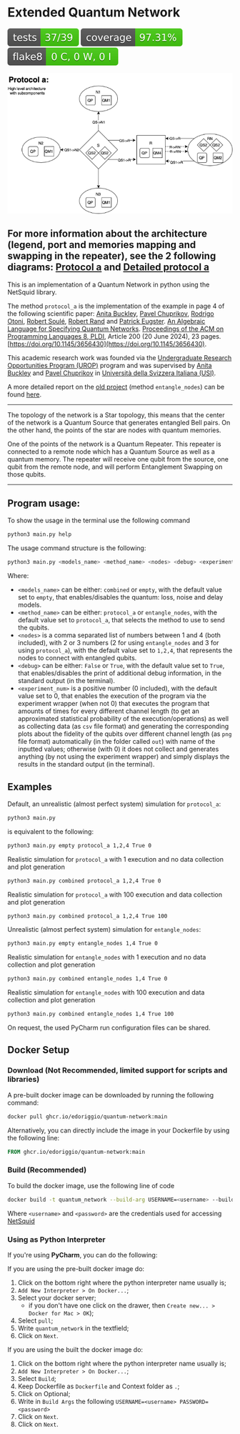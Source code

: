 # Extended Quantum Network
[![Tests Status](./badges/tests-badge.svg?dummy=8484744)](./reports/junit/junit.xml)
[![Coverage Status](./badges/coverage-badge.svg?dummy=8484744)](./reports/coverage/coverage.xml)
[![Flake8 Status](./badges/flake8-badge.svg?dummy=8484744)](./reports/flake8/flake8stats.txt)

![Protocol a high-level architecture](./docs/protocol-a-high-level-architecture-only.drawio.png "Protocol a high-level architecture")

For more information about the architecture (legend, port and memories mapping and swapping in the repeater), see the 2 following diagrams: 
[Protocol a](./docs/protocol-a.drawio.png) 
and
[Detailed protocol a](./docs/detailed-protocol-a.drawio.png)
----------------------------------------------------------------
This is an implementation of a Quantum Network in python using the NetSquid library. 

The method `protocol_a` is the implementation of the example in page 4 of the following scientific paper:
[Anita Buckley](https://orcid.org/0000-0002-4493-2999), 
[Pavel Chuprikov](https://orcid.org/0000-0002-6673-1143), 
[Rodrigo Otoni](https://orcid.org/0000-0003-1097-2367), 
[Robert Soulé](https://orcid.org/0000-0002-2825-6660), 
[Robert Rand](https://orcid.org/0000-0001-6842-5505) and 
[Patrick Eugster](https://orcid.org/0000-0003-3864-9078).
[An Algebraic Language for Specifying Quantum Networks](https://dl.acm.org/doi/10.1145/3656430). 
[Proceedings of the ACM on Programming Languages 8, PLDI](https://dl.acm.org/toc/pacmpl/2024/8/PLDI), 
Article 200 (20 June 2024), 23 pages. 
[https://doi.org/10.1145/3656430](https://doi.org/10.1145/3656430).

This academic research work was founded via the 
[Undergraduate Research Opportunities Program (UROP)](https://www.inf.usi.ch/en/informatics-research/internships/students) 
program and was supervised by 
[Anita Buckley](https://orcid.org/0000-0002-4493-2999) and
[Pavel Chuprikov](https://orcid.org/0000-0002-6673-1143) 
in [Università della Svizzera Italiana (USI)](https://www.usi.ch/).

A more detailed report on the [old project](https://github.com/edoriggio/quantum-network) (method `entangle_nodes`) can be found [here](./docs/old/report.pdf).

----------------------------------------------------------------

The topology of the network is a Star topology, this means that the center of the network is a Quantum Source that generates entangled Bell pairs. 
On the other hand, the points of the star are nodes with quantum memories.

One of the points of the network is a Quantum Repeater. 
This repeater is connected to a remote node which has a Quantum Source as well as a quantum memory. 
The repeater will receive one qubit from the source, one qubit from the remote node, and will perform Entanglement Swapping on those qubits.

----------------------------------------------------------------
## Program usage:
To show the usage in the terminal use the following command
```bash
python3 main.py help
```
The usage command structure is the following:
```bash
python3 main.py <models_name> <method_name> <nodes> <debug> <experiment_num>
```
Where:
* `<models_name>` can be either: `combined` or `empty`, 
with the default value set to `empty`,
that enables/disables the quantum: loss, noise and delay models.
* `<method_name>` can be either: `protocol_a` or `entangle_nodes`,
with the default value set to `protocol_a`,
that selects the method to use to send the qubits.
* `<nodes>` is a comma separated list of numbers between 1 and 4 (both included), with 2 or 3 numbers
(2 for using `entangle_nodes` and 3 for using `protocol_a`),
with the default value set to `1,2,4`,
that represents the nodes to connect with entangled qubits.
* `<debug>` can be either: `False` or `True`,
with the default value set to `True`,
that enables/disables the print of additional debug information, in the standard output (in the terminal).
* `<experiment_num>` is a positive number (0 included),
with the default value set to 0,
that enables the execution of the program via the experiment wrapper (when not 0) 
that executes the program that amounts of times for every different channel length 
(to get an approximated statistical probability of the execution/operations) as well as
collecting data (as `csv` file format) and 
generating the corresponding plots 
about the fidelity of the qubits over different channel length (as `png` file format) 
automatically (in the folder called `out`) with name of the inputted values;
otherwise (with 0) it does not collect and generates anything (by not using the experiment wrapper) and 
simply displays the results in the standard output (in the terminal).

## Examples
Default, an unrealistic (almost perfect system) simulation for `protocol_a`:
```bash
python3 main.py
```
is equivalent to the following:
```bash
python3 main.py empty protocol_a 1,2,4 True 0
```

Realistic simulation for `protocol_a` with 1 execution and no data collection and plot generation
```bash
python3 main.py combined protocol_a 1,2,4 True 0
```
Realistic simulation for `protocol_a` with 100 execution and data collection and plot generation
```bash
python3 main.py combined protocol_a 1,2,4 True 100
```

Unrealistic (almost perfect system) simulation for `entangle_nodes`:
```bash
python3 main.py empty entangle_nodes 1,4 True 0
```
Realistic simulation for `entangle_nodes` with 1 execution and no data collection and plot generation
```bash
python3 main.py combined entangle_nodes 1,4 True 0
```
Realistic simulation for `entangle_nodes` with 100 execution and data collection and plot generation
```bash
python3 main.py combined entangle_nodes 1,4 True 100
```

On request, the used PyCharm run configuration files can be shared.
## Docker Setup

### Download (Not Recommended, limited support for scripts and libraries)
A pre-built docker image can be downloaded by running the following command:

```bash
docker pull ghcr.io/edoriggio/quantum-network:main
```

Alternatively, you can directly include the image in your Dockerfile by using the following line:

```dockerfile
FROM ghcr.io/edoriggio/quantum-network:main
```

### Build (Recommended)
To build the docker image, use the following line of code

```bash
docker build -t quantum_network --build-arg USERNAME=<username> --build-arg PASSWORD=<password> .
```

Where `<username>` and `<password>` are the credentials used for accessing [NetSquid](https://docs.netsquid.org)

### Using as Python Interpreter
If you're using **PyCharm**, you can do the following:

If you are using the pre-built docker image do:
1. Click on the bottom right where the python interpreter name usually is;
2. `Add New Interpreter > On Docker...`;
3. Select your docker server;
   - if you don't have one click on the drawer, then `Create new... > Docker for Mac > OK`);
4. Select `pull`;
5. Write `quantum_network` in the textfield;
6. Click on `Next`.

If you are using the built the docker image do:
1. Click on the bottom right where the python interpreter name usually is;
2. `Add New Interpreter > On Docker...`;
4. Select `Build`;
5. Keep Dockerfile as `Dockerfile` and Context folder as `.`;
6. Click on Optional;
7. Write in `Build Args` the following `USERNAME=<username> PASSWORD=<password>`
8. Click on `Next`.
9. Click on `Next`.
